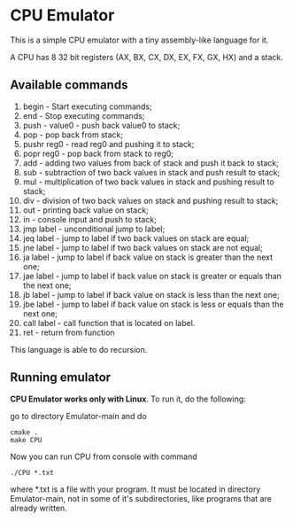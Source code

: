 # CPU Emulator

This is a simple CPU emulator with a tiny assembly-like language for it.

A CPU has 8 32 bit registers (AX, BX, CX, DX, EX, FX, GX, HX) and a stack.

## Available commands

1) begin - Start executing commands;
2) end - Stop executing commands;
3) push - value0 - push back value0 to stack;
4) pop - pop back from stack;
5) pushr reg0 - read reg0 and pushing it to stack;
6) popr reg0 - pop back from stack to reg0;
7) add - adding two values from back of stack and push it back to stack;
8) sub - subtraction of two back values in stack and push result to stack;
9) mul - multiplication of two back values in stack and pushing result to stack;
10) div - division of two back values on stack and pushing result to stack;
11) out - printing back value on stack;
12) in - console input and push to stack;
13) jmp label - unconditional jump to label;
14) jeq label - jump to label if two back values on stack are equal;
15) jne label - jump to label if two back values on stack are not equal;
16) ja label - jump to label if back value on stack is greater than the next one;
17) jae label - jump to label if back value on stack is greater or equals than the next one;
18) jb label - jump to label if back value on stack is less than the next one;
19) jbe label - jump to label if back value on stack is less or equals than the next one;
20) call label - call function that is located on label.
21) ret - return from function


This language is able to do recursion.

## Running emulator

**CPU Emulator works only with Linux**. To run it, do the following:

go to directory Emulator-main and do

    cmake .
    make CPU

Now you can run CPU from console with command

    ./CPU *.txt

where *.txt is a file with your program. It must be located in directory Emulator-main,
not in some of it's subdirectories, like programs that are already written. 